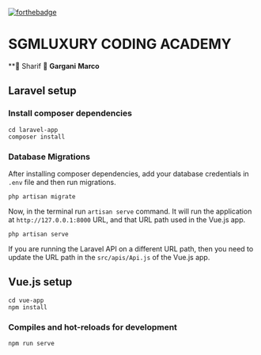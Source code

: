 [![forthebadge](https://forthebadge.com/images/badges/made-with-vue.svg)](https://forthebadge.com)

# SGMLUXURY **CODING ACADEMY**

**:beer: Sharif :beer: 
      **Gargani**
       **Marco**

## Laravel setup

### Install composer dependencies

```
cd laravel-app
composer install
```

### Database Migrations

After installing composer dependencies, add your database credentials in `.env` file and then run migrations.

```
php artisan migrate
```

Now, in the terminal run `artisan serve` command. It will run the application at `http://127.0.0.1:8000` URL, and that URL path used in the Vue.js app.

```
php artisan serve
```

If you are running the Laravel API on a different URL path, then you need to update the URL path in the `src/apis/Api.js` of the Vue.js app.

## Vue.js setup

```
cd vue-app
npm install
```

### Compiles and hot-reloads for development

```
npm run serve
```
